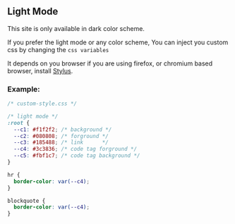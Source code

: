 ## Light Mode

This site is only available in dark color scheme. 

If you prefer the light mode or any color scheme,
You can inject you custom css by changing the `css variables`

It depends on you browser if you are using firefox, or chromium based browser,
install [Stylus](https://github.com/openstyles/stylus/).

### Example:

```css
/* custom-style.css */

/* light mode */
:root {
  --c1: #f1f2f2; /* background */
  --c2: #080808; /* forground */
  --c3: #185488; /* link      */
  --c4: #3c3836; /* code tag forground */
  --c5: #fbf1c7; /* code tag background */ 
}

hr {
  border-color: var(--c4);
}

blockquote {
  border-color: var(--c4);
}

```
